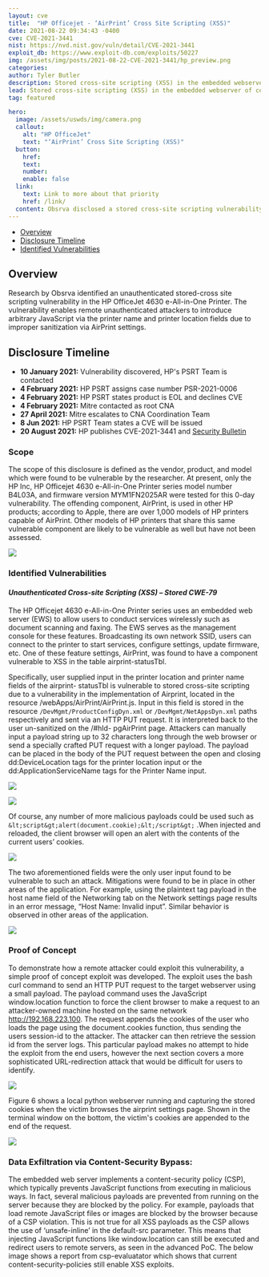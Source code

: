 ```yaml
---
layout: cve
title:  "HP Officejet - ‘AirPrint’ Cross Site Scripting (XSS)"
date: 2021-08-22 09:34:43 -0400
cve: CVE-2021-3441
nist: https://nvd.nist.gov/vuln/detail/CVE-2021-3441
exploit_db: https://www.exploit-db.com/exploits/50227
img: /assets/img/posts/2021-08-22-CVE-2021-3441/hp_preview.png
categories: 
author: Tyler Butler
description: Stored cross-site scripting (XSS) in the embedded webserver of certain HP OfficeJet Printers—including the 4630 e-All-in-One Printer and 7110 Wide Format ePrinter— enables remote unauthenticated attackers to introduce arbitrary JavaScript via the printer name and printer location fields.
lead: Stored cross-site scripting (XSS) in the embedded webserver of certain HP OfficeJet Printers—including the 4630 e-All-in-One Printer and 7110 Wide Format ePrinter— enables remote unauthenticated attackers to introduce arbitrary JavaScript via the printer name and printer location fields.
tag: featured 

hero:
  image: /assets/uswds/img/camera.png
  callout:
    alt: "HP OfficeJet"
    text: "‘AirPrint’ Cross Site Scripting (XSS)"
  button:
    href:
    text:
    number:
    enable: false
  link:
    text: Link to more about that priority
    href: /link/
  content: Obsrva disclosed a stored cross-site scripting vulnerability to printer manufacturer HP.
---  
```


+  [Overview](#overview)  
+  [Disclosure Timeline](#disclosure-timeline)  
+  [Identified Vulnerabilities](#identified-vulnerabilities)  
 

## Overview

Research by Obsrva identified an unauthenticated stored-cross site scripting vulnerability in the HP OfficeJet 4630 e-All-in-One Printer. The vulnerability enables remote unauthenticated attackers to introduce arbitrary JavaScript via the printer name and printer location fields due to improper sanitization via AirPrint settings. 

## Disclosure Timeline    


-  **10 January 2021:** Vulnerability discovered, HP's PSRT Team is contacted    
-  **4 February 2021:** HP PSRT assigns case number PSR-2021-0006   
-  **4 February 2021:**  HP PSRT states product is EOL and declines CVE  
-  **4 February 2021:** Mitre contacted as root CNA  
-  **27 April 2021:** Mitre escalates to CNA Coordination Team  
- **8 Jun 2021:**  HP PSRT Team states a CVE will be issued 
- **20 August 2021:** HP publishes CVE-2021-3441 and [Security Bulletin](https://support.hp.com/ie-en/document/ish_4433829-4433857-16/hpsbpi03742)




### **Scope**

The scope of this disclosure is defined as the vendor, product, and model which were found to be vulnerable by the researcher. At present, only the HP Inc, HP Officejet 4630 e-All-in-One Printer series model number B4L03A, and firmware version MYM1FN2025AR were tested for this 0-day vulnerability. The offending component, AirPrint, is used in other HP products; according to Apple, there are over 1,000 models of HP printers capable of AirPrint. Other models of HP printers that share this same vulnerable component are likely to be vulnerable as well but have not been assessed.  


![](/assets/img/posts/2021-04-28-HP-4630-XSS/table1.png)


### **Identified Vulnerabilities**

#### *Unauthenticated Cross-site Scripting (XSS) – Stored CWE-79*  


The HP Officejet 4630 e-All-in-One Printer series uses an embedded web server (EWS) to allow users to conduct services wirelessly such as document scanning and faxing. The EWS serves as the management console for these features. Broadcasting its own network SSID, users can connect to the printer to start services, configure settings, update firmware, etc. One of these feature settings, AirPrint, was found to have a component vulnerable to XSS in the table airprint-statusTbl.  

Specifically, user supplied input in the printer location and printer name fields of the airprint- statusTbl is vulnerable to stored cross-site scripting due to a vulnerability in the implementation of Airprint, located in the resource /webApps/AirPrint/AirPrint.js. Input in this field is stored in the resource `/DevMgmt/ProductConfigDyn.xml` or `/DevMgmt/NetAppsDyn.xml` paths respectively and sent via an HTTP PUT request. It is interpreted back to the user un-sanitized on the /#hId- pgAirPrint page. Attackers can manually input a payload string up to 32 characters long through the web browser or send a specially crafted PUT request with a longer payload. The payload can be placed in the body of the PUT request between the open and closing dd:DeviceLocation tags for the printer location input or the dd:ApplicationServiceName tags for the Printer Name input.  

![](/assets/img/posts/2021-04-28-HP-4630-XSS/figure1.png)

![](/assets/img/posts/2021-04-28-HP-4630-XSS/figure2.png)

Of course, any number of more malicious payloads could be used such as ```&lt;script&gt;alert(document.cookie);&lt;/script&gt;``` .When injected and reloaded, the client browser will open an alert with the contents of the current users’ cookies.

![](/assets/img/posts/2021-04-28-HP-4630-XSS/figure3.png)  


The two aforementioned fields were the only user input found to be vulnerable to such an attack. Mitigations were found to be in place in other areas of the application. For example, using the plaintext tag payload in the host name field of the Networking  tab on the Network settings page results in an error message, “Host Name: Invalid input”. Similar behavior is observed in other areas of the application.    


![](/assets/img/posts/2021-04-28-HP-4630-XSS/figure4.png)


### **Proof of Concept**

To demonstrate how a remote attacker could exploit this vulnerability, a simple proof of concept exploit was developed. The exploit uses the bash curl command to send an HTTP PUT request to the target webserver using a small payload. The payload command uses the JavaScript window.location function to force the client browser to make a request to an attacker-owned machine hosted on the same network http://192.168.223.100. The request appends the cookies of the user who loads the page using the document.cookies function, thus sending the users session-id to the attacker. The attacker can then retrieve the session id from the server logs. This particular payload makes no attempt to hide the exploit from the end users, however the next section covers a more sophisticated URL-redirection attack that would be difficult for users to identify.  

![](/assets/img/posts/2021-04-28-HP-4630-XSS/figure5.png)  

Figure 6 shows a local python webserver running and capturing the stored cookies when the victim browses the airprint settings page. Shown in the terminal window on the bottom, the victim's cookies are appended to the end of the request. 


![](/assets/img/posts/2021-04-28-HP-4630-XSS/figure6.png)  

### **Data Exfiltration via Content-Security Bypass:**  

The embedded web server implements a content-security policy (CSP), which typically prevents JavaScript functions from executing in malicious ways. In fact, several malicious payloads are prevented from running on the server because they are blocked by the policy. For example, payloads that load remote JavaScript files or images are blocked by the browser because of a CSP violation. This is not true for all XSS payloads as the CSP allows the use of ‘unsafe-inline’  in the default-src parameter.  This means that injecting JavaScript functions like window.location can still be executed and redirect users to remote servers, as seen in the advanced PoC. The below image shows a report from csp-evaluatator which shows that current content-security-policies still enable XSS exploits.  





